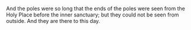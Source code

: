 And the poles were so long that the ends of the poles were seen from the Holy Place before the inner sanctuary; but they could not be seen from outside. And they are there to this day.
